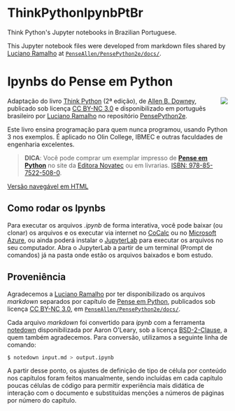 # ThinkPythonIpynbPtBr
Think Python's Jupyter notebooks in Brazilian Portuguese.

This Jupyter notebook files were developed from markdown files shared by [Luciano Ramalho](https://github.com/thoughtworks) at [`PenseAllen/PensePython2e/docs/`](https://github.com/PenseAllen/PensePython2e/tree/master/docs).

# Ipynbs do Pense em Python

<a href="https://novatec.com.br/livros/pense-em-python/"><img src="https://github.com/PenseAllen/PensePython2e/raw/master/img/Capa_PenseEmPython167x232.png" align="right" style="margin-left: 20px;"></a>

Adaptação do livro [Think Python](http://greenteapress.com/wp/think-python-2e/) (2ª edição), de [Allen B. Downey](https://github.com/AllenDowney), publicado sob licença [CC BY-NC 3.0](LICENSE.md) e disponibilizado em português brasileiro por [Luciano Ramalho](https://github.com/thoughtworks) no repositório [PensePython2e](https://github.com/PenseAllen/PensePython2e).

Este livro ensina programação para quem nunca programou, usando Python 3 nos exemplos. É aplicado no Olin College, IBMEC e outras faculdades de engenharia excelentes.

> __DICA__: Você pode comprar um exemplar impresso de [__Pense em Python__](https://novatec.com.br/livros/pense-em-python/) no site da [Editora Novatec](https://novatec.com.br/livros/pense-em-python/) ou em livrarias. [ISBN: 978-85-7522-508-0](https://novatec.com.br/livros/pense-em-python/).

[Versão navegável em HTML](https://PenseAllen.github.io/PensePython2e/)


## Como rodar os Ipynbs

Para executar os arquivos _.ipynb_ de forma interativa, você pode baixar (ou clonar) os arquivos e os executar via internet no [CoCalc](www.cocalc.com) ou no [Microsoft Azure](https://notebooks.azure.com), ou ainda poderá instalar o [JupyterLab](https://github.com/jupyterlab/jupyterlab) para executar os arquivos no seu computador. Abra o JupyterLab a partir de um terminal (Prompt de comandos) já na pasta onde estão os arquivos baixados e bom estudo.

## Proveniência

Agradecemos a [Luciano Ramalho](https://github.com/thoughtworks) por ter disponibilizado os arquivos _markdown_ separados por capítulo de [Pense em Python](https://novatec.com.br/livros/pense-em-python/), publicados sob licença [CC BY-NC 3.0](LICENSE.md), em [`PenseAllen/PensePython2e/docs/`](https://github.com/PenseAllen/PensePython2e/docs/).

Cada arquivo _markdown_ foi convertido para _ipynb_ com a ferramenta [notedown](https://github.com/aaren/notedown) disponibilizada por Aaron O'Leary, sob a licença [BSD-2-Clause](https://github.com/aaren/notedown/blob/master/LICENSE), a quem também agradecemos. Para conversão, utilizamos a seguinte linha de comando:

```bash
$ notedown input.md > output.ipynb
```

A partir desse ponto, os ajustes de definição de tipo de célula por conteúdo nos capítulos foram feitos manualmente, sendo incluídas em cada capítulo poucas células de código para permitir experiência mais didática de interação com o documento e substituídas menções a números de páginas por número do capítulo.
